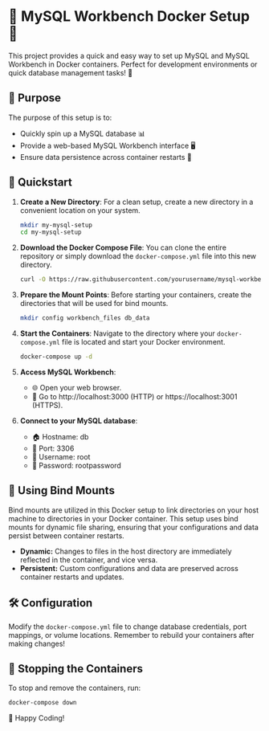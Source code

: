 # 🐬 MySQL Workbench Docker Setup 🐳

This project provides a quick and easy way to set up MySQL and MySQL Workbench in Docker containers. Perfect for development environments or quick database management tasks! 🚀

## 🎯 Purpose

The purpose of this setup is to:

- Quickly spin up a MySQL database 📊
- Provide a web-based MySQL Workbench interface 🖥️
- Ensure data persistence across container restarts 💾

## 🏁 Quickstart

1. **Create a New Directory**: For a clean setup, create a new directory in a convenient location on your system.
    ```bash
    mkdir my-mysql-setup
    cd my-mysql-setup
    ```

2. **Download the Docker Compose File**: You can clone the entire repository or simply download the `docker-compose.yml` file into this new directory.
    ```bash
    curl -O https://raw.githubusercontent.com/yourusername/mysql-workbench-docker/main/docker-compose.yml
    ```

3. **Prepare the Mount Points**: Before starting your containers, create the directories that will be used for bind mounts.
    ```bash
    mkdir config workbench_files db_data
    ```

4. **Start the Containers**: Navigate to the directory where your `docker-compose.yml` file is located and start your Docker environment.
    ```bash
    docker-compose up -d
    ```

5. **Access MySQL Workbench**:
    - 🌐 Open your web browser.
    - 🔗 Go to http://localhost:3000 (HTTP) or https://localhost:3001 (HTTPS).

6. **Connect to your MySQL database**:
    - 🏠 Hostname: db
    - 🚪 Port: 3306
    - 👤 Username: root
    - 🔑 Password: rootpassword

## 🔄 Using Bind Mounts

Bind mounts are utilized in this Docker setup to link directories on your host machine to directories in your Docker container. This setup uses bind mounts for dynamic file sharing, ensuring that your configurations and data persist between container restarts.

- **Dynamic:** Changes to files in the host directory are immediately reflected in the container, and vice versa.
- **Persistent:** Custom configurations and data are preserved across container restarts and updates.

## 🛠️ Configuration

Modify the `docker-compose.yml` file to change database credentials, port mappings, or volume locations. Remember to rebuild your containers after making changes!

## 🛑 Stopping the Containers

To stop and remove the containers, run:
```bash
docker-compose down
```

🎉 Happy Coding!
